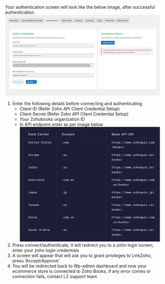 Your authentication screen will look like the below image, after successful authentication
![Authentication](/authentication.png)

1. Enter the following details before connecting and authenticating
    - Client ID (Refer Zoho API Client Credential Setup)
    - Client Secret (Refer Zoho API Client Credential Setup)
    - Your Zohobooks organization ID
    - In API endpoint enter as per image below
        ![Enspoints](/endpoints.png)
2. Press connect/authenticate, it will redirect you to a zoho login screen, enter your zoho login credentials
3. A screen will appear that will ask you to grant privileges to LinkZoho, press ‘Accept/Approve’
4. You will be redirected back to Wp-admin dashboard and now your ecommerce store is connected to Zoho Books, if any error comes or connection fails, contact LZ support team